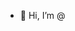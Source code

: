 - 👋 Hi, I’m @

<!---
GRAHE/GRAHE is a ✨ special ✨ repository because its `README.md` (this file) appears on your GitHub profile.
You can click the Preview link to take a look at your changes.
--->
